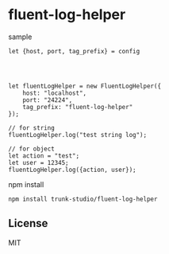 # fluent-log-helper

sample

```
let {host, port, tag_prefix} = config




let fluentLogHelper = new FluentLogHelper({
    host: "localhost",
    port: "24224",
    tag_prefix: "fluent-log-helper"
});

// for string
fluentLogHelper.log("test string log");

// for object
let action = "test";
let user = 12345;
fluentLogHelper.log({action, user});

```

npm install


```
npm install trunk-studio/fluent-log-helper
```

## License

MIT
